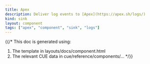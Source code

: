 ```yaml
---
title: Apex
description: Deliver log events to [Apex](https://apex.sh/logs/)
kind: sink
layout: component
tags: ["apex", "component", "sink", "logs"]
---
```


{{/*
This doc is generated using:

1. The template in layouts/docs/component.html
2. The relevant CUE data in cue/reference/components/...
*/}}
